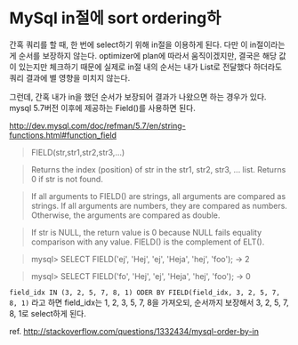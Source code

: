 # MySql in절에 sort ordering하
간혹 쿼리를 할 때, 한 번에 select하기 위해 in절을 이용하게 된다.
다만 이 in절이라는 게 순서를 보장하지 않는다.
optimizer에 plan에 따라서 움직이겠지만, 결국은 해당 값이 있는지만 체크하기 때문에
실제로 in절 내의 순서는 내가 List로 전달했다 하더라도 쿼리 결과에 별 영향을 미치지 않는다.

그런데, 간혹 내가 in을 했던 순서가 보장되어 결과가 나왔으면 하는 경우가 있다.
mysql 5.7버전 이후에 제공하는 Field()를 사용하면 된다.

http://dev.mysql.com/doc/refman/5.7/en/string-functions.html#function_field

> FIELD(str,str1,str2,str3,...)

> Returns the index (position) of str in the str1, str2, str3, ... list. Returns 0 if str is not found.

> If all arguments to FIELD() are strings, all arguments are compared as strings. If all arguments are numbers, they are compared as numbers. Otherwise, the arguments are compared as double.

> If str is NULL, the return value is 0 because NULL fails equality comparison with any value. FIELD() is the complement of ELT().

 
> mysql> SELECT FIELD('ej', 'Hej', 'ej', 'Heja', 'hej', 'foo');
        -> 2

> mysql> SELECT FIELD('fo', 'Hej', 'ej', 'Heja', 'hej', 'foo');
        -> 0


`field_idx IN (3, 2, 5, 7, 8, 1) ODER BY FIELD(field_idx, 3, 2, 5, 7, 8, 1)` 라고 하면 field_idx는 1, 2, 3, 5, 7, 8을 가져오되, 순서까지 보장해서 3, 2, 5, 7, 8, 1로 select하게 된다.

ref. http://stackoverflow.com/questions/1332434/mysql-order-by-in